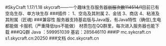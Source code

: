 #SkyCraft 1.17/1.18
skycraft——一个趣味生存服务器~~崩服次数114514/1~~目前已有空岛生存、单方块生存
###插件：
1、空岛及其附属
2、金钱
3、商店
4、粘液及其附属（匠魂)
###兼容性
服务器支持基岩版与Java版，有Java特性（确信),生电都能做 卡服机（严重降低tps不能做）
材质包在QQ群里，每次进入服务器也能下载
###QQ群
Java ：599951039
基岩：285646110
###IP
mc.sykcraft.cn
s1.skycraft.cn:20250
###文档
doc.skycraft.cn